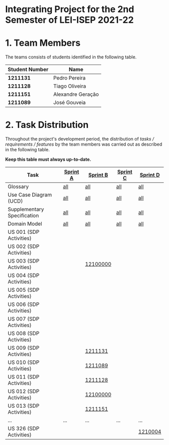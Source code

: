 # Integrating Project for the 2nd Semester of LEI-ISEP 2021-22 

# 1. Team Members

The teams consists of students identified in the following table. 

| Student Number	| Name |
|--------------|----------------------------|
| **1211131**  | Pedro Pereira              |
| **1211128**  | Tiago Oliveira             |
| **1211151**  | Alexandre Geração          |
| **1211089**  | José Gouveia               |



# 2. Task Distribution ###


Throughout the project's development period, the distribution of _tasks / requirements / features_ by the team members was carried out as described in the following table. 

**Keep this table must always up-to-date.**

| Task                      | [Sprint A](SprintA/README.md) | [Sprint B](SprintB/README.md) | [Sprint C](SprintC/README.md) |  [Sprint D](SprintD/README.md) |
|-----------------------------|------------|------------|------------|------------|
| Glossary  |  [all](SprintA/Glossary.md)   |   [all](SprintB/Glossary.md)  |   [all](SprintC/Glossary.md)  | [all](SprintD/Glossary.md)  |
| Use Case Diagram (UCD)  |  [all](SprintA/UCD.md)   |   [all](SprintB/UCD.md)  |   [all](SprintC/UCD.md)  | [all](SprintD/UCD.md)  |
| Supplementary Specification   |  [all](SprintA/FURPS.md)   |   [all](SprintB/FURPS.md)  |   [all](SprintC/FURPS.md)  | [all](SprintD/FURPS.md)  |
| Domain Model  |  [all](SprintA/DM.md)   |   [all](SprintB/DM.md)  |   [all](SprintC/DM.md)  | [all](SprintD/DM.md)  |
| US 001 (SDP Activities)  |     |    |   |  |
| US 002 (SDP Activities)  |     |    |   |  |
| US 003 (SDP Activities)  |     |  [12100000](SprintB/US3.md)           |   |  |
| US 004 (SDP Activities)  |     |    |   |  |
| US 005 (SDP Activities)  |     |    |   |  |
| US 006 (SDP Activities)  |     |    |   |  |
| US 007 (SDP Activities)  |     |    |   |  |
| US 008 (SDP Activities)  |     |    |   |  |
| US 009 (SDP Activities)  |     |  [1211131](SprintB/US9/US9.md)           |   |  |
| US 010 (SDP Activities)  |     |  [1211089](SprintB/US10/US10.md)           |   |  |
| US 011 (SDP Activities)  |     |  [1211128](SprintB/US11/US11.md)           |   |  |
| US 012 (SDP Activities)  |     |  [12100000](SprintB/US12.md)          |   |  |
| US 013 (SDP Activities)  |     |  [1211151](SprintB/US13/US13.md)           |   |  |
| ...  |  ...   | ...   | ...  | ... |
| US 326 (SDP Activities)  |    |    |   | [1210004](SprintA/US326.md) |

